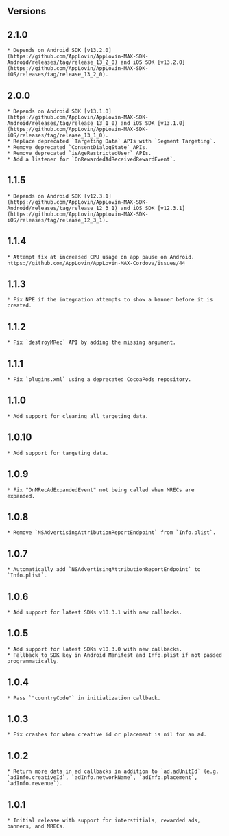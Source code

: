 ## Versions

## 2.1.0
    * Depends on Android SDK [v13.2.0](https://github.com/AppLovin/AppLovin-MAX-SDK-Android/releases/tag/release_13_2_0) and iOS SDK [v13.2.0](https://github.com/AppLovin/AppLovin-MAX-SDK-iOS/releases/tag/release_13_2_0).
## 2.0.0
    * Depends on Android SDK [v13.1.0](https://github.com/AppLovin/AppLovin-MAX-SDK-Android/releases/tag/release_13_1_0) and iOS SDK [v13.1.0](https://github.com/AppLovin/AppLovin-MAX-SDK-iOS/releases/tag/release_13_1_0).
    * Replace deprecated `Targeting Data` APIs with `Segment Targeting`.
    * Remove deprecated `ConsentDialogState` APIs.
    * Remove deprecated `isAgeRestrictedUser` APIs.
    * Add a listener for `OnRewardedAdReceivedRewardEvent`.
## 1.1.5
    * Depends on Android SDK [v12.3.1](https://github.com/AppLovin/AppLovin-MAX-SDK-Android/releases/tag/release_12_3_1) and iOS SDK [v12.3.1](https://github.com/AppLovin/AppLovin-MAX-SDK-iOS/releases/tag/release_12_3_1).
## 1.1.4
    * Attempt fix at increased CPU usage on app pause on Android. https://github.com/AppLovin/AppLovin-MAX-Cordova/issues/44
## 1.1.3
    * Fix NPE if the integration attempts to show a banner before it is created.
## 1.1.2
    * Fix `destroyMRec` API by adding the missing argument.
## 1.1.1
    * Fix `plugins.xml` using a deprecated CocoaPods repository.
## 1.1.0
    * Add support for clearing all targeting data. 
## 1.0.10
    * Add support for targeting data. 
## 1.0.9
    * Fix "OnMRecAdExpandedEvent" not being called when MRECs are expanded.
## 1.0.8
    * Remove `NSAdvertisingAttributionReportEndpoint` from `Info.plist`.
## 1.0.7
    * Automatically add `NSAdvertisingAttributionReportEndpoint` to `Info.plist`.
## 1.0.6
    * Add support for latest SDKs v10.3.1 with new callbacks.
## 1.0.5
    * Add support for latest SDKs v10.3.0 with new callbacks.
    * Fallback to SDK key in Android Manifest and Info.plist if not passed programmatically.
## 1.0.4
    * Pass `"countryCode"` in initialization callback.
## 1.0.3
    * Fix crashes for when creative id or placement is nil for an ad.
## 1.0.2
    * Return more data in ad callbacks in addition to `ad.adUnitId` (e.g. `adInfo.creativeId`, `adInfo.networkName`, `adInfo.placement`, `adInfo.revenue`).
## 1.0.1
    * Initial release with support for interstitials, rewarded ads, banners, and MRECs.
